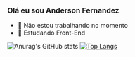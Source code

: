 ### Olá eu sou Anderson Fernandez



- 🔭 Não estou trabalhando no momento
- 🌱 Estudando Front-End

![Anurag's GitHub stats](https://github-readme-stats.vercel.app/api?username=anderson-fndz&show_icons=true&theme=dark)
[![Top Langs](https://github-readme-stats.vercel.app/api/top-langs/?username=anderson-fndz&theme=dark&layout=compact)](https://github.com/anderson-fndz/github-readme-stats)

